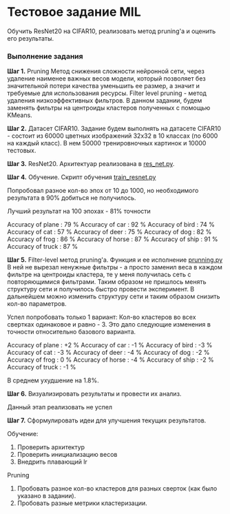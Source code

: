 # Тестовое задание MIL

Обучить ResNet20 на CIFAR10, реализовать метод pruning'а и оценить его результаты.

### Выполнение задания

**Шаг 1.** Pruning
Метод снижения сложности нейронной сети, через удаление наименее важных весов модели, который позволяет без значительной потери качества уменьшить ее размер, а значит и требуемые для использования ресурсы.
Filter level pruning - метод удаления низкоэффективных фильтров.
В данном задании, будем заменять фильтры на центроиды кластеров полученных с помощью KMeans.

**Шаг 2.** Датасет CIFAR10.
Задание будем выполнять на датасете CIFAR10 - состоит из 60000 цветных изображений 32х32 в 10 классах (по 6000 на каждый класс). В нем 50000 тренировночных картинок и 10000 тестовых.

**Шаг 3.** ResNet20.
Архитектуар реализована в [res_net.py](https://github.com/veseliy/mil_task/blob/main/res_net.p).

**Шаг 4.** Обучение.
Скрипт обучения [train_resnet.py](https://github.com/veseliy/mil_task/blob/main/train_resnet.py)

Попробовал разное кол-во эпох от 10 до 1000, но необходимого результата в 90% добиться не получилось.

Лучший результат на 100 эпохах - 81% точности

Accuracy of plane : 79 %
Accuracy of   car : 92 %
Accuracy of  bird : 74 %
Accuracy of   cat : 57 %
Accuracy of  deer : 75 %
Accuracy of   dog : 82 %
Accuracy of  frog : 86 %
Accuracy of horse : 87 %
Accuracy of  ship : 91 %
Accuracy of truck : 87 %

**Шаг 5.** Filter-level метод pruning'а.
Функция и ее исполнение [prunning.py](https://github.com/veseliy/mil_task/blob/main/prunning.py)
В ней не вырезал ненужные фильтры - а просто заменил веса в каждом фильтре на центроиды кластера, те у меня получилась сеть с повторяющимися фильтрами.
Таким образом не пришлось менять структуру сети и получилось быстро провести эксперимент. В дальнейшем можно изменить структуру сети и таким образом снизить кол-во параметров.

Успел попробовать только 1 вариант:
Кол-во кластеров во всех свертках одинаковое и равно - 3.
Это дало следующие изменения в точности относительно базового варианта.

Accuracy of plane : +2 %
Accuracy of   car : -1 %
Accuracy of  bird : -3 %
Accuracy of   cat : -3 %
Accuracy of  deer : -4 %
Accuracy of   dog : -2 %
Accuracy of  frog : 0 %
Accuracy of horse : -4 %
Accuracy of  ship : -2 %
Accuracy of truck : -1 %

В среднем ухудшение на 1.8%.

**Шаг 6.** Визуализировать результаты и провести их анализ.  

Данный этап реализовать не успел

**Шаг 7.** Сформулировать идеи для улучшения текущих результатов.

Обучение:
1. Проверить архитектур
2. Проверить инициализацию весов
3. Внедрить плавающий lr

Pruning
1. Пробовать разное кол-во кластеров для разных сверток (как было указано в задании).
2. Пробовать разные метрики кластеризации.
